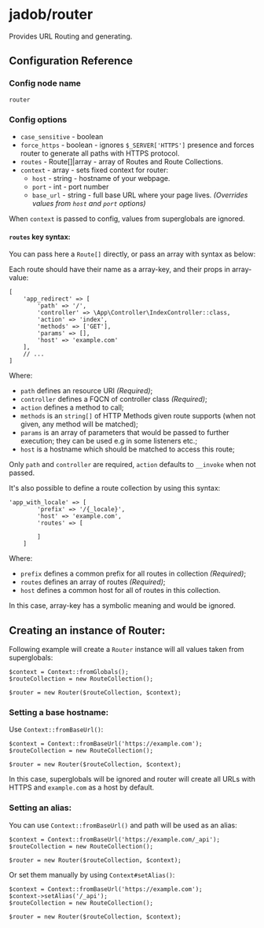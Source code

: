 # jadob/router

Provides URL Routing and generating. 

## Configuration Reference

### Config node name
`router`

### Config options
- `case_sensitive` - boolean 
- `force_https` - boolean - ignores `$_SERVER['HTTPS']` presence and forces router to generate all paths with HTTPS protocol.
- `routes` - Route[]|array - array of Routes and Route Collections.
- `context` - array - sets fixed context for router:
  - `host` - string - hostname of your webpage.
  - `port` - int - port number
  - `base_url` - string - full base URL where your page lives. *(Overrides values from `host` and `port` options)*

When `context` is passed to config, values from superglobals are ignored.
  
#### `routes` key syntax:
You can pass here a `Route[]` directly, or pass an array with syntax as below:

Each route should have their name as a array-key, and their props in array-value:
````
[
    'app_redirect' => [
        'path' => '/',
        'controller' => \App\Controller\IndexController::class,
        'action' => 'index',
        'methods' => ['GET'],
        'params' => [],
        'host' => 'example.com'
    ],
    // ...
]
````

Where:
- `path` defines an resource URI *(Required)*;
- `controller` defines a FQCN of controller class *(Required)*;
- `action` defines a method to call;
- `methods` is an `string[]` of HTTP Methods given route supports (when not given, any method will be matched);
- `params` is an array of parameters that would be passed to further execution; they can be used e.g in some listeners etc.;
- `host` is a hostname which should be matched to access this route;
  
Only `path` and `controller` are required, `action` defaults to `__invoke` when not passed.

It's also possible to define a route collection by using this syntax:

````
'app_with_locale' => [
        'prefix' => '/{_locale}',
        'host' => 'example.com',
        'routes' => [
            
        ]
    ]
````
Where:
- `prefix` defines a common prefix for all routes in collection *(Required)*;
- `routes` defines an array of routes *(Required)*;
- `host` defines a common host for all of routes in this collection.

In this case, array-key has a symbolic meaning and would be ignored.


## Creating an instance of Router:

Following example will create a `Router` instance will all values taken from superglobals:
````
$context = Context::fromGlobals();
$routeCollection = new RouteCollection();

$router = new Router($routeCollection, $context);
````

### Setting a base hostname:

Use `Context::fromBaseUrl()`:

````
$context = Context::fromBaseUrl('https://example.com');
$routeCollection = new RouteCollection();

$router = new Router($routeCollection, $context);
````

In this case, superglobals will be ignored and router will create all URLs with HTTPS and `example.com` as a host by default.

### Setting an alias:
You can use `Context::fromBaseUrl()` and path will be used as an alias:
````
$context = Context::fromBaseUrl('https://example.com/_api');
$routeCollection = new RouteCollection();

$router = new Router($routeCollection, $context);
````

Or set them manually by using `Context#setAlias()`:

````
$context = Context::fromBaseUrl('https://example.com');
$context->setAlias('/_api');
$routeCollection = new RouteCollection();

$router = new Router($routeCollection, $context);
````




